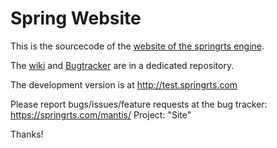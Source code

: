 
# Spring Website

This is the sourcecode of the [website of the springrts engine](https://springrts.com).

The [wiki](https://github.com/spring/spring-website-mantis) and [Bugtracker](https://github.com/spring/spring-website-wiki) are in a dedicated repository.

The development version is at http://test.springrts.com

Please report bugs/issues/feature requests at the bug tracker: https://springrts.com/mantis/ Project: "Site"

Thanks!

